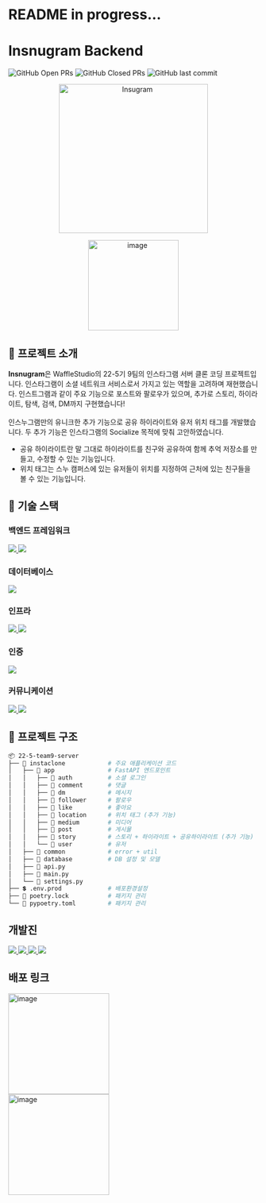 # README in progress...
# Insnugram Backend
![GitHub Open PRs](https://img.shields.io/github/issues-pr/wafflestudio/22-5-team9-web?label=open%20PRs&color=blue&style=flat-square)
![GitHub Closed PRs](https://img.shields.io/github/issues-pr-closed/wafflestudio/22-5-team9-web?label=closed%20PRs&color=green&style=flat-square)
![GitHub last commit](https://img.shields.io/github/last-commit/wafflestudio/22-5-team9-web?color=yellow&style=flat-square)
<p align="center">
    <img src="https://github.com/user-attachments/assets/53c84466-5fbf-4b62-93f5-0eef6af74472" alt="Insugram" width=300/>
</p>
<p align="center">
    <img width="182" alt="image" src="https://github.com/user-attachments/assets/49bbb46f-20f3-47c8-804e-dac8b7124caa"/>
</p>

## 📌 프로젝트 소개

**Insnugram**은 WaffleStudio의 22-5기 9팀의 인스타그램 서버 클론 코딩 프로젝트입니다. 인스타그램이 소셜 네트워크 서비스로서 가지고 있는 역할을 고려하며 재현했습니다. 인스트그램과 같이 주요 기능으로 포스트와 팔로우가 있으며, 추가로 스토리, 하이라이트, 탐색, 검색, DM까지 구현했습니다! 
<br><br>인스누그램만의 유니크한 추가 기능으로 공유 하이라이트와 유저 위치 태그를 개발했습니다. 두 추가 기능은 인스타그램의 Socialize 목적에 맞춰 고안하였습니다. 
- 공유 하이라이트란 말 그대로 하이라이트를 친구와 공유하여 함께 추억 저장소를 만들고, 수정할 수 있는 기능입니다.
- 위치 태그는 스누 캠퍼스에 있는 유저들이 위치를 지정하여 근처에 있는 친구들을 볼 수 있는 기능입니다.

## 🚀 기술 스택

### **백엔드 프레임워크**
<div>
    <a href="https://fastapi.tiangolo.com/">
        <img src="https://img.shields.io/badge/FastAPI-009688?style=for-the-badge&logo=fastapi&logoColor=white"/>
    </a>
    <a href="https://www.uvicorn.org/">
        <img src="https://img.shields.io/badge/Uvicorn-499848?style=for-the-badge&logo=gunicorn&logoColor=white"/>
    </a>
</div>

### **데이터베이스**
<div>
    <a href="https://www.mysql.com/">
        <img src="https://img.shields.io/badge/MySQL-4479A1?style=for-the-badge&logo=mysql&logoColor=white"/>
    </a>
</div>

### **인프라**
<div>
    <a href="https://aws.amazon.com/ec2/">
        <img src="https://img.shields.io/badge/AMAZON%20EC2-FF9900?style=for-the-badge&logo=amazonec2&logoColor=white"/>
    </a>
    <a href="https://aws.amazon.com/rds/">
        <img src="https://img.shields.io/badge/AMAZON%20RDS-527FFF?style=for-the-badge&logo=amazonrds&logoColor=white"/>
    </a>
</div>

### **인증**
<div>
    <a href="https://developers.google.com/identity/sign-in/web/sign-in">
        <img src="https://img.shields.io/badge/Google%20OAuth-4285F4?style=for-the-badge&logo=google&logoColor=white"/>
    </a>
</div>

### **커뮤니케이션**
<div>
    <a href="https://slack.com/">
        <img src="https://img.shields.io/badge/Slack-4A154B?style=for-the-badge&logo=slack&logoColor=white"/>
    </a>
    <a href="https://www.notion.so/">
        <img src="https://img.shields.io/badge/Notion-000000?style=for-the-badge&logo=notion&logoColor=white"/>
    </a>
</div>

## 

## 📂 프로젝트 구조

```bash
📦 22-5-team9-server
├── 📂 instaclone            # 주요 애플리케이션 코드
│   ├── 📂 app               # FastAPI 엔드포인트
│   │   ├── 📂 auth          # 소셜 로그인
│   │   ├── 📂 comment       # 댓글
│   │   ├── 📂 dm            # 메시지
│   │   ├── 📂 follower      # 팔로우
│   │   ├── 📂 like          # 좋아요
│   │   ├── 📂 location      # 위치 태그 (추가 기능)
│   │   ├── 📂 medium        # 미디어
│   │   ├── 📂 post          # 게시물
│   │   ├── 📂 story         # 스토리 + 하이라이트 + 공유하이라이트 (추가 기능)
│   │   └── 📂 user          # 유저
│   ├── 📂 common            # error + util
│   ├── 📂 database          # DB 설정 및 모델
│   ├── 🐍 api.py
│   ├── 🐍 main.py
│   └── 🐍 settings.py
├── 💲 .env.prod             # 배포환경설정
├── 📜 poetry.lock           # 패키지 관리
└── 📜 pypoetry.toml         # 패키지 관리
```

## 개발진
<div>
    <a href="https://aws.amazon.com/ec2/">
        <img src="https://custom-icon-badges.demolab.com/badge/cloNoey-곽승연-F8991D?style=for-the-badge&logo=person-fill&logoColor=white"/>
    </a>
    <a href="https://aws.amazon.com/ec2/">
        <img src="https://custom-icon-badges.demolab.com/badge/dida0423-김다인-DEF81D?style=for-the-badge&logo=person-fill&logoColor=white"/>
    </a>
    <a href="https://aws.amazon.com/ec2/">
        <img src="https://custom-icon-badges.demolab.com/badge/MunJaeyoung-문재영-1DC9F8?style=for-the-badge&logo=person-fill&logoColor=white"/>
    </a>
    <a href="https://aws.amazon.com/ec2/">
        <img src="https://custom-icon-badges.demolab.com/badge/b1lly13-최성환-A81DF8?style=for-the-badge&logo=person-fill&logoColor=white"/>
    </a>
</div>

## 배포 링크
<div>
    <a href="https://d3l72zsyuz0duc.cloudfront.net/"/>
        <img width="203" alt="image" src="https://github.com/user-attachments/assets/76ff852d-d2a0-493d-aace-485a981ab411" alt="Front"/>
    </a>
</div>
<div>
    <a href="https://waffle-instaclone.kro.kr/docs"/>
        <img width="203" alt="image" src="https://github.com/user-attachments/assets/2be0625f-6238-4101-a535-cfb32f4c9da9" alt="Back"/>
    </a>
</div>
